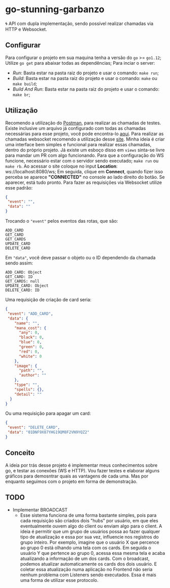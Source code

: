 # go-stunning-garbanzo
🌀 API com dupla implementação, sendo possível realizar chamadas via HTTP e Websocket.

## Configurar
Para configurar o projeto em sua maquina tenha a versão do `go` >= `go1.12`;
Utilize `go get` para abaixar todas as dependências;
Para inciar o server:
 - *Run*: Basta estar na pasta raiz do projeto e usar o comando: `make run`;
 - *Build*: Basta estar na pasta raiz do projeto e usar o comando: `make` ou `make build`;
 - *Build And Run*: Basta estar na pasta raiz do projeto e usar o comando: `make br`;
 
## Utilização
Recomendo a utilização do [Postman](https://www.getpostman.com/), para realizar as chamadas de testes. Existe inclusive um arquivo já configurado com todas as chamadas necessárias para esse projeto, você pode encontra-lo [aqui](https://github.com/RafaelGomides/go-stunning-garbanzo/blob/master/configurations/go-stunning-garbanzo.postman_collection.json).
Para realizar as chamadas websocket recomendo a utilização desse [site](https://www.websocket.org/echo.html). Minha ideia é criar uma interface bem simples e funcional para realizar essas chamadas, dentro do próprio projeto. Já existe um esboço disso em `views` sinta-se livre para mandar um PR com algo funcionando.
Para que a configuração do WS funcione, necessário estar com o servidor sendo executado; `make run` ou `make rb`.
Ao acessar o site coloque no input **Location**: ws://localhost:8080/ws; Em seguida, clique em **Connect**, quando fizer isso perceba se aparece **"CONNECTED"** no console ao lado direito do botão. Se aparecer, está tudo pronto.
Para fazer as requisições via Websocket utilize esse padrão:
```json
{
 "event": "",
 "data": ""
}
```
Trocando o `"event"` pelos eventos das rotas, que são:
```
ADD_CARD
GET_CARD
GET_CARDS
UPDATE_CARD
DELETE_CARD
```
Em `"data"`, você deve passar o objeto ou o ID dependendo da chamada sendo assim:
```
ADD_CARD: Object
GET_CARD: ID
GET_CARDS: null
UPDATE_CARD: Object
DELETE_CARD: ID
```
Uma requisição de criação de card seria:
```json
{
 "event": "ADD_CARD",
 "data": {
    "name": "",
    "mana_cost": {
      "any": 0,
      "black": 0,
      "blue": 0,
      "green": 0,
      "red": 0,
      "white": 0
    },
    "image": {
      "path": "",
      "author": ""
    },
    "type": "",
    "spells": {},
    "detail": ""
  }
}
```
Ou uma requisição para apagar um card:
```json
{
 "event": "DELETE_CARD",
 "data": "01DNF9X87YHG19QM8F2VN9YQZ2"
}
```

## Conceito
A ideia por trás desse projeto é implementar meus conhecimentos sobre go, e testar as conexões (WS e HTTP).
Vou fazer testes e elaborar alguns gráficos para demosntrar quais as vantagens de cada uma. Mas por enquanto seguimos com o projeto em forma de demonstração.

## TODO
 - Implementar BROADCAST
   - Esse sistema funciona de uma forma bastante simples, pois para cada requisição são criados dois "hubs" por usuário, em que eles eventualmente ouvem algo do client ou enviam algo para o client. A ideia é permitir que um grupo de usuários possa ao fazer qualquer tipo de atualização e essa por sua vez, influencie nos registros do grupo inteiro. Por exemplo, imagine que o usuário X que percence ao grupo 0 está olhando uma tela com os cards. Em seguida o usuário Y que pertence ao grupo 0, acessa essa mesma tela e acaba atualizando a informação de um dos cards. Com o broadcast, podemos atualizar automaticamente os cards dos dois usuário. E coletar essa atualização numa aplicação no Frontend não seria nenhum problema com Listeners sendo executados. Essa é mais uma forma de utilizar esse protocolo.
